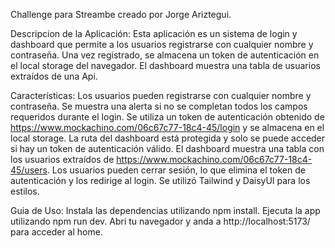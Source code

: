 Challenge para Streambe creado por Jorge Ariztegui.

Descripcion de la Aplicación:
Esta aplicación es un sistema de login y dashboard que permite a los usuarios registrarse con cualquier nombre y contraseña. Una vez registrado, se almacena un token de autenticación en el local storage del navegador. El dashboard muestra una tabla de usuarios extraídos de una Api.

Características:
Los usuarios pueden registrarse con cualquier nombre y contraseña.
Se muestra una alerta si no se completan todos los campos requeridos durante el login.
Se utiliza un token de autenticación obtenido de https://www.mockachino.com/06c67c77-18c4-45/login y se almacena en el local storage.
La ruta del dashboard está protegida y solo se puede acceder si hay un token de autenticación válido.
El dashboard muestra una tabla con los usuarios extraídos de https://www.mockachino.com/06c67c77-18c4-45/users.
Los usuarios pueden cerrar sesión, lo que elimina el token de autenticación y los redirige al login.
Se utilizó Tailwind y DaisyUI para los estilos.


Guia de Uso:
Instala las dependencias utilizando npm install.
Ejecuta la app utilizando npm run dev.
Abri tu navegador y anda a http://localhost:5173/ para acceder al home.
